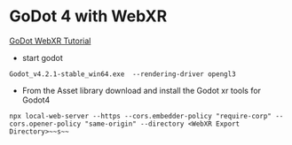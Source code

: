 # GoDot 4 with WebXR

[GoDot WebXR Tutorial](https://www.youtube.com/watch?v=rLOt0Pkzl9s)

- start godot

```
Godot_v4.2.1-stable_win64.exe  --rendering-driver opengl3
```

- From the Asset library download and install the Godot xr tools for Godot4

```
npx local-web-server --https --cors.embedder-policy "require-corp" --cors.opener-policy "same-origin" --directory <WebXR Export Directory>~~s~~
```
